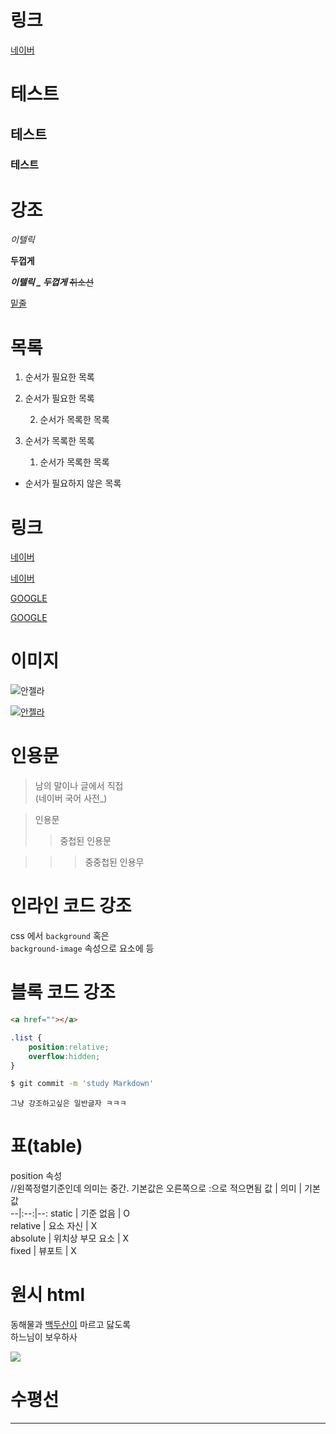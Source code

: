 # 링크

<a href="https://github.com/SUJINJEONG012/shoppingmall.git">네이버</a>

# 테스트

## 테스트

### 테스트  


# 강조

_이텔릭_

**두껍게**



**_이텔릭 _ 두껍게_**
~~취소선~~

<u>밑줄</u>

# 목록

1. 순서가 필요한 목록
1. 순서가 필요한 목록

    2. 순서가 목록한 목록  


2. 순서가 목록한 목록  
    1. 순서가 목록한 목록
      

  
- 순서가 필요하지 않은 목록



# 링크

<a href="https://naver.com">네이버</a>


[네이버](https://naver.com)



<a href="https://google.com">GOOGLE</a>


[GOOGLE](https://google.com "GOOGLE로 이동!")


# 이미지

![안젤라](https://img1.daumcdn.net/thumb/R1280x0/?scode=mtistory2&fname=https%3A%2F%2Fblog.kakaocdn.net%2Fdn%2FqafVv%2FbtrpYl65che%2FM15tGNvDZ4yWAsWMJMgJq0%2Fimg.png)

[![안젤라](https://img1.daumcdn.net/thumb/R1280x0/?scode=mtistory2&fname=https%3A%2F%2Fblog.kakaocdn.net%2Fdn%2FqafVv%2FbtrpYl65che%2FM15tGNvDZ4yWAsWMJMgJq0%2Fimg.png)](https://naver.com)

# 인용문

> 남의 말이나 글에서 직접   
> (네이버 국어 사전_)  
  
> 인용문
>> 중첩된 인용문

>>> 중중첩된 인용무


# 인라인 코드 강조

css 에서 `background` 혹은   
`background-image` 속성으로 요소에 등

# 블록 코드 강조

```html
<a href=""></a>  
```

```css
.list {
    position:relative;
    overflow:hidden;
}
```

```bash
$ git commit -m 'study Markdown'
```

```plaintext
그냥 강조하고싶은 일반글자 ㅋㅋㅋ

```


# 표(table)

position 속성  
//왼쪽정렬기준인데 의미는 중간. 기본값은 오른쪽으로 :으로 적으면됨
값 | 의미 | 기본값  
--|:--:|--:
static | 기준 없음 | O  
relative | 요소 자신 | X  
absolute | 위치상 부모 요소 | X  
fixed | 뷰포트 | X  



# 원시 html

동해물과 <u>백두산이</u> 마르고 닳도록<br>
하느님이 보우하사 

<img style="width=70" src="https://img1.daumcdn.net/thumb/R1280x0/?scode=mtistory2&fname=https%3A%2F%2Fblog.kakaocdn.net%2Fdn%2FqafVv%2FbtrpYl65che%2FM15tGNvDZ4yWAsWMJMgJq0%2Fimg.png">


# 수평선

---

